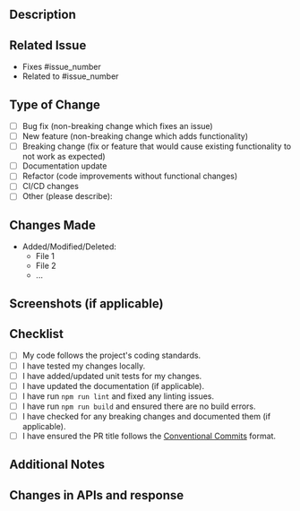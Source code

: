 ## Description

<!-- Provide a brief description of the changes made in this PR. -->

## Related Issue

<!-- If this PR fixes or references an issue, mention it here. Use `#issue_number` to link the issue. -->

- Fixes #issue_number
- Related to #issue_number

## Type of Change

<!-- Check the type of change this PR introduces: -->

- [ ] Bug fix (non-breaking change which fixes an issue)
- [ ] New feature (non-breaking change which adds functionality)
- [ ] Breaking change (fix or feature that would cause existing functionality to not work as expected)
- [ ] Documentation update
- [ ] Refactor (code improvements without functional changes)
- [ ] CI/CD changes
- [ ] Other (please describe):

## Changes Made

<!-- List the changes made in this PR. Be as specific as possible. -->

- Added/Modified/Deleted:
  - File 1
  - File 2
  - ...

## Screenshots (if applicable)

<!-- Add screenshots or GIFs to visually demonstrate the changes. -->

## Checklist

<!-- Ensure the following tasks are completed before submitting the PR. -->

- [ ] My code follows the project's coding standards.
- [ ] I have tested my changes locally.
- [ ] I have added/updated unit tests for my changes.
- [ ] I have updated the documentation (if applicable).
- [ ] I have run `npm run lint` and fixed any linting issues.
- [ ] I have run `npm run build` and ensured there are no build errors.
- [ ] I have checked for any breaking changes and documented them (if applicable).
- [ ] I have ensured the PR title follows the [Conventional Commits](https://www.conventionalcommits.org/) format.

## Additional Notes

<!-- Add any additional context or notes for the reviewers. -->

## Changes in APIs and response
